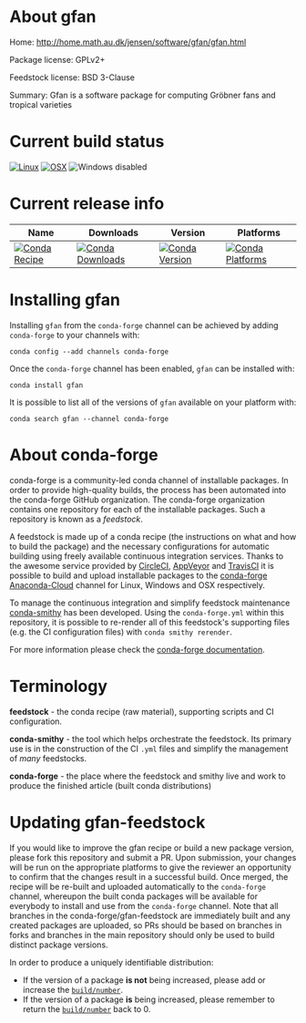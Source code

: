 About gfan
==========

Home: http://home.math.au.dk/jensen/software/gfan/gfan.html

Package license: GPLv2+

Feedstock license: BSD 3-Clause

Summary: Gfan is a software package for computing Gröbner fans and tropical varieties



Current build status
====================

[![Linux](https://img.shields.io/circleci/project/github/conda-forge/gfan-feedstock/master.svg?label=Linux)](https://circleci.com/gh/conda-forge/gfan-feedstock)
[![OSX](https://img.shields.io/travis/conda-forge/gfan-feedstock/master.svg?label=macOS)](https://travis-ci.org/conda-forge/gfan-feedstock)
![Windows disabled](https://img.shields.io/badge/Windows-disabled-lightgrey.svg)

Current release info
====================

| Name | Downloads | Version | Platforms |
| --- | --- | --- | --- |
| [![Conda Recipe](https://img.shields.io/badge/recipe-gfan-green.svg)](https://anaconda.org/conda-forge/gfan) | [![Conda Downloads](https://img.shields.io/conda/dn/conda-forge/gfan.svg)](https://anaconda.org/conda-forge/gfan) | [![Conda Version](https://img.shields.io/conda/vn/conda-forge/gfan.svg)](https://anaconda.org/conda-forge/gfan) | [![Conda Platforms](https://img.shields.io/conda/pn/conda-forge/gfan.svg)](https://anaconda.org/conda-forge/gfan) |

Installing gfan
===============

Installing `gfan` from the `conda-forge` channel can be achieved by adding `conda-forge` to your channels with:

```
conda config --add channels conda-forge
```

Once the `conda-forge` channel has been enabled, `gfan` can be installed with:

```
conda install gfan
```

It is possible to list all of the versions of `gfan` available on your platform with:

```
conda search gfan --channel conda-forge
```


About conda-forge
=================

conda-forge is a community-led conda channel of installable packages.
In order to provide high-quality builds, the process has been automated into the
conda-forge GitHub organization. The conda-forge organization contains one repository
for each of the installable packages. Such a repository is known as a *feedstock*.

A feedstock is made up of a conda recipe (the instructions on what and how to build
the package) and the necessary configurations for automatic building using freely
available continuous integration services. Thanks to the awesome service provided by
[CircleCI](https://circleci.com/), [AppVeyor](http://www.appveyor.com/)
and [TravisCI](https://travis-ci.org/) it is possible to build and upload installable
packages to the [conda-forge](https://anaconda.org/conda-forge)
[Anaconda-Cloud](http://docs.anaconda.org/) channel for Linux, Windows and OSX respectively.

To manage the continuous integration and simplify feedstock maintenance
[conda-smithy](http://github.com/conda-forge/conda-smithy) has been developed.
Using the ``conda-forge.yml`` within this repository, it is possible to re-render all of
this feedstock's supporting files (e.g. the CI configuration files) with ``conda smithy rerender``.

For more information please check the [conda-forge documentation](https://conda-forge.org/docs/).

Terminology
===========

**feedstock** - the conda recipe (raw material), supporting scripts and CI configuration.

**conda-smithy** - the tool which helps orchestrate the feedstock.
                   Its primary use is in the construction of the CI ``.yml`` files
                   and simplify the management of *many* feedstocks.

**conda-forge** - the place where the feedstock and smithy live and work to
                  produce the finished article (built conda distributions)


Updating gfan-feedstock
=======================

If you would like to improve the gfan recipe or build a new
package version, please fork this repository and submit a PR. Upon submission,
your changes will be run on the appropriate platforms to give the reviewer an
opportunity to confirm that the changes result in a successful build. Once
merged, the recipe will be re-built and uploaded automatically to the
`conda-forge` channel, whereupon the built conda packages will be available for
everybody to install and use from the `conda-forge` channel.
Note that all branches in the conda-forge/gfan-feedstock are
immediately built and any created packages are uploaded, so PRs should be based
on branches in forks and branches in the main repository should only be used to
build distinct package versions.

In order to produce a uniquely identifiable distribution:
 * If the version of a package **is not** being increased, please add or increase
   the [``build/number``](http://conda.pydata.org/docs/building/meta-yaml.html#build-number-and-string).
 * If the version of a package **is** being increased, please remember to return
   the [``build/number``](http://conda.pydata.org/docs/building/meta-yaml.html#build-number-and-string)
   back to 0.